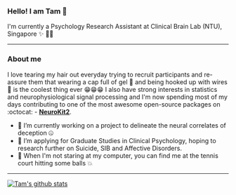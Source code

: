 ### Hello! I am Tam 👋

I'm currently a Psychology Research Assistant at Clinical Brain Lab (NTU), Singapore ✨ 👩‍🔬 

------------------------
### About me

I love tearing my hair out everyday trying to recruit participants and re-assure them that wearing a cap full of gel 🧠 and being hooked up with wires 💓 is the coolest thing ever 😁😁😁 I also have strong interests in statistics and neurophysiological signal processing and I'm now spending most of my days contributing to one of the most awesome open-source packages on :octocat: -  [**NeuroKit2**](https://github.com/neuropsychology/NeuroKit).

- 🔭 I’m currently working on a project to delineate the neural correlates of deception 🤐
- 👯 I’m applying for Graduate Studies in Clinical Psychology, hoping to research further on Suicide, SIB and Affective Disorders.
- 🎾 When I'm not staring at my computer, you can find me at the tennis court hitting some balls 💥

--------------------------------------------------------

[![Tam's github stats](https://github-readme-stats.vercel.app/api?username=tam-pham&hide=stars&show_icons=true&theme=dracula&count_private=true)](https://github.com/Tam-Pham/github-readme-stats)
